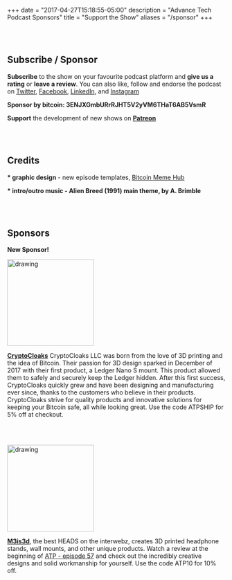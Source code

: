 +++
date = "2017-04-27T15:18:55-05:00"
description = "Advance Tech Podcast Sponsors"
title = "Support the Show"
aliases = "/sponsor"
+++

<br></br>
<h2> Subscribe / Sponsor </h2>

<b>Subscribe</b> to the show on your favourite podcast platform and **give us a rating** or **leave a review**. You can also like, follow and endorse the podcast on [Twitter](https://twitter.com/AdvTechPodcast), [Facebook](https://www.facebook.com/advancetechmedia), [LinkedIn](https://www.linkedin.com/company/advance-tech-media/), and [Instagram](https://www.instagram.com/advance_tech_media/)

<b>Sponsor by bitcoin:  3ENJXGmbURrRJHT5V2yVM6THaT6AB5VsmR</b>

<b>Support</b> the development of new shows on **[Patreon](https://www.patreon.com/AdvanceTechPodcast?alert=2)** 


<br></br>

<h2> Credits </h2>

<b>* graphic design</b> - new episode templates, [Bitcoin Meme Hub](https://twitter.com/BitcoinMemeHub)

<b>* intro/outro music - Alien Breed (1991) main theme, by A. Brimble</b>

<br></br>

<h2> Sponsors </h2>

<b>New Sponsor!</b>

<img src="/img/sponsors/CC_400x400.jpg" alt="drawing" style="width: 200px;"/>

[**CryptoCloaks**](https://www.cryptocloaks.com/) CryptoCloaks LLC was born from the love of 3D printing and the idea of Bitcoin. Their passion for 3D design sparked in December of 2017 with their first product, a Ledger Nano S mount. This product allowed them to safely and securely keep the Ledger hidden. After this first success, CryptoCloaks quickly grew and have been designing and manufacturing ever since, thanks to the customers who believe in their products. CryptoCloaks strive for quality products and innovative solutions for keeping your Bitcoin safe, all while looking great. Use the code ATPSHIP for 5% off at checkout.

<br></br>

<img src="/img/sponsors/M3.jpg" alt="drawing" style="width: 200px;"/>

[**M3is3d**](https://m3is3d.com/), the best HEADS on the interwebz, creates 3D printed headphone stands, wall mounts, and other unique products. Watch a review at the beginning of [ATP - episode 57](https://youtu.be/JE1jXXxLzQQ) and check out the incredibly creative designs and solid workmanship for yourself. Use the code ATP10 for 10% off.

<br></br>
